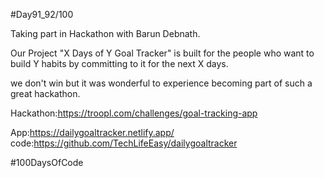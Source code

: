 #Day91_92/100



Taking part in Hackathon with Barun Debnath. 



Our Project "X Days of Y Goal Tracker" is built for the people who want to build Y habits by committing to it for the next X days.



we don't win but it was wonderful to experience becoming part of such a great hackathon.



Hackathon:https://troopl.com/challenges/goal-tracking-app



App:https://dailygoaltracker.netlify.app/
code:https://github.com/TechLifeEasy/dailygoaltracker

#100DaysOfCode